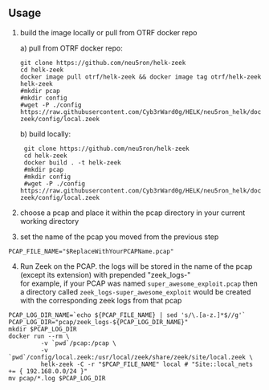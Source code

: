 ## Usage

1) build the image locally or pull from OTRF docker repo

    a) pull from OTRF docker repo: 
    ```shell script
    git clone https://github.com/neu5ron/helk-zeek
    cd helk-zeek
    docker image pull otrf/helk-zeek && docker image tag otrf/helk-zeek helk-zeek
    #mkdir pcap
    #mkdir config
    #wget -P ./config https://raw.githubusercontent.com/Cyb3rWard0g/HELK/neu5ron_helk/docker/helk-zeek/config/local.zeek
    ```
    b) build locally:
   ```shell script
    git clone https://github.com/neu5ron/helk-zeek
    cd helk-zeek
    docker build . -t helk-zeek
    #mkdir pcap
    #mkdir config
    #wget -P ./config https://raw.githubusercontent.com/Cyb3rWard0g/HELK/neu5ron_helk/docker/helk-zeek/config/local.zeek
    ```
    
    
2) choose a pcap and place it within the pcap directory in your current working directory

3) set the name of the pcap you moved from the previous step
```shell script
PCAP_FILE_NAME="$ReplaceWithYourPCAPName.pcap"
````
4) Run Zeek on the PCAP. the logs will be stored in the name of the pcap (except its extension) with prepended "zeek_logs-"  
for example, if your PCAP was named `super_awesome_exploit.pcap` then a directory called `zeek_logs-super_awesome_exploit` would be created with the corresponding zeek logs from that pcap
```shell script
PCAP_LOG_DIR_NAME=`echo ${PCAP_FILE_NAME} | sed 's/\.[a-z.]*$//g'`
PCAP_LOG_DIR="pcap/zeek_logs-${PCAP_LOG_DIR_NAME}"
mkdir $PCAP_LOG_DIR
docker run --rm \
         -v `pwd`/pcap:/pcap \
         -v `pwd`/config/local.zeek:/usr/local/zeek/share/zeek/site/local.zeek \
         helk-zeek -C -r "$PCAP_FILE_NAME" local # "Site::local_nets += { 192.168.0.0/24 }"
mv pcap/*.log $PCAP_LOG_DIR

```
